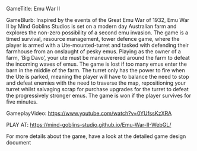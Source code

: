 GameTitle: Emu War II

GameBlurb: Inspired by the events of the Great Emu War of 1932, Emu War II by Mind Goblins Studios is set on a modern day Australian farm and explores the non-zero possibility of a second emu invasion. The game is a timed survival, resource management, tower defence game, where the player is armed with a Ute-mounted-turret and tasked with defending their farmhouse from an onslaught of pesky emus. Playing as the owner of a farm, ‘Big Davo’, your ute must be maneuverered around the farm to defeat the incoming waves of emus. The game is lost if too many emus enter the barn in the middle of the farm. The turret only has the power to fire when the Ute is parked, meaning the player will have to balance the need to stop and defeat enemies with the need to traverse the map, repositioning your turret whilst salvaging scrap for purchase upgrades for the turret to defeat the progressively stronger emus. The game is won if the player survives for five minutes.

GameplayVideo: https://www.youtube.com/watch?v=0YUfssKzXRA

PLAY AT: https://mind-goblins-studio.github.io/Emu-War-II-WebGL/

For more details about the game, have a look at the detailed game design document
